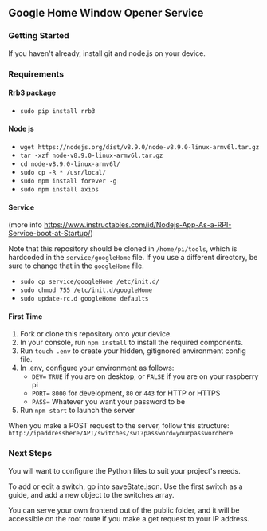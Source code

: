 ## Google Home Window Opener Service

### Getting Started
If you haven't already, install git and node.js on your device.

### Requirements
#### Rrb3 package
* `sudo pip install rrb3`

#### Node js
* `wget https://nodejs.org/dist/v8.9.0/node-v8.9.0-linux-armv6l.tar.gz`
* `tar -xzf node-v8.9.0-linux-armv6l.tar.gz`
* `cd node-v8.9.0-linux-armv6l/`
* `sudo cp -R * /usr/local/`
* `sudo npm install forever -g`
* `sudo npm install axios`

#### Service
(more info https://www.instructables.com/id/Nodejs-App-As-a-RPI-Service-boot-at-Startup/)

Note that this repository should be cloned in `/home/pi/tools`, which is hardcoded in the `service/googleHome` file. 
If you use a different directory, be sure to change that in the `googleHome` file.

* `sudo cp service/googleHome /etc/init.d/`
* `sudo chmod 755 /etc/init.d/googleHome`
* `sudo update-rc.d googleHome defaults`

#### First Time
1. Fork or clone this repository onto your device. 
2. In your console, run `npm install` to install the required components.
3. Run `touch .env` to create your hidden, gitignored environment config file.
4. In .env, configure your environment as follows:
    * `DEV=`  `TRUE` if you are on desktop, or `FALSE` if you are on your raspberry pi
    * `PORT=` `8000` for development, `80` or `443` for HTTP or HTTPS
    * `PASS=` Whatever you want your password to be
5. Run `npm start` to launch the server

When you make a POST request to the server, follow this structure: 
`http://ipaddresshere/API/switches/sw1?password=yourpasswordhere`

### Next Steps
You will want to configure the Python files to suit your project's needs. 

To add or edit a switch, go into saveState.json. Use the first switch as a guide, and add a new object to the switches array. 

You can serve your own frontend out of the public folder, and it will be accessible on the root route if you make a get request to your IP address. 

